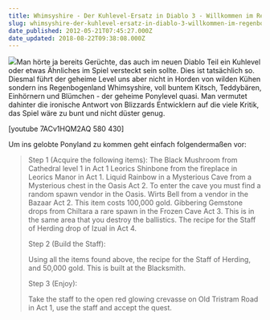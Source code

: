 ```yaml
---
title: Whimsyshire - Der Kuhlevel-Ersatz in Diablo 3 - Willkommen im Regenbogenponyland
slug: whimsyshire-der-kuhlevel-ersatz-in-diablo-3-willkommen-im-regenbogenponyland
date_published: 2012-05-21T07:45:27.000Z
date_updated: 2018-08-22T09:38:08.000Z
---
```


[![](//picdump.thafaker.de/2012/05/diablo3_whimsyshire_secret_level-125x125.jpg)](__GHOST_URL__/whimsyshire-der-kuhlevel-ersatz-in-diablo-3-willkommen-im-regenbogenponyland/diablo3_whimsyshire_secret_level/)Man hörte ja bereits Gerüchte, das auch im neuen Diablo Teil ein Kuhlevel oder etwas Ähnliches im Spiel versteckt sein sollte. Dies ist tatsächlich so. Diesmal führt der geheime Level uns aber nicht in Horden von wilden Kühen sondern ins Regenbogenland Whimsyshire, voll buntem Kitsch, Teddybären, Einhörnern und Blümchen - der geheime Ponylevel quasi. Man vermutet dahinter die ironische Antwort von Blizzards Entwicklern auf die viele Kritik, das Spiel wäre zu bunt und nicht düster genug. 

[youtube 7ACv1HQM2AQ 580 430]

Um ins gelobte Ponyland zu kommen geht einfach folgendermaßen vor:

> Step 1 (Acquire the following items):
> The Black Mushroom from Cathedral level 1 in Act 1
> Leorics Shinbone from the fireplace in Leorics Manor in Act 1.
> Liquid Rainbow in a Mysterious Cave from a Mysterious chest in the Oasis Act 2. To enter the cave you must find a random spawn vendor in the Oasis.
> Wirts Bell from a vendor in the Bazaar Act 2. This item costs 100,000 gold.
> Gibbering Gemstone drops from Chiltara a rare spawn in the Frozen Cave Act 3. This is in the same area that you destroy the ballistics.
> The recipe for the Staff of Herding drop of Izual in Act 4.
> 
> Step 2 (Build the Staff):
> 
> Using all the items found above, the recipe for the Staff of Herding, and 50,000 gold. This is built at the Blacksmith.
> 
> Step 3 (Enjoy):
> 
> Take the staff to the open red glowing crevasse on Old Tristram Road in Act 1, use the staff and accept the quest.
